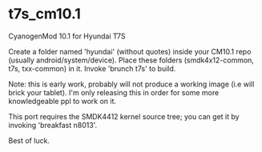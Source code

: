 t7s_cm10.1
==========

CyanogenMod 10.1 for Hyundai T7S

Create a folder named 'hyundai' (without quotes) inside your CM10.1 repo (usually android/system/device).
Place these folders (smdk4x12-common, t7s, txx-common) in it.
Invoke 'brunch t7s' to build.

Note: this is early work, probably will not produce a working image (i.e will brick your tablet).
I'm only releasing this in order for some more knowledgeable ppl to work on it.

This port requires the SMDK4412 kernel source tree; you can get it by invoking 'breakfast n8013'.

Best of luck.

